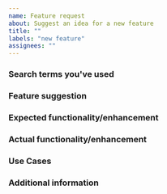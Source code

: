 ```yaml
---
name: Feature request
about: Suggest an idea for a new feature
title: ""
labels: "new feature"
assignees: ""
---
```


<!-- 
Thank you for reporting an issue.

Please fill in as much of the template below as you're able. Feel free to delete any section you don't think applies, but be aware that the more comprehensive your description, the easier it is to take it into account. 
-->

### Search terms you've used
<!-- What search terms have you used to check whether this feature has been requested before? -->

### Feature suggestion

<!-- A summary of what you'd like to see added or changed -->

### Expected functionality/enhancement

<!-- How should the new feature work -->

### Actual functionality/enhancement

<!-- Explain the difference from current behavior -->

### Use Cases

<!--
What do you want to use this for?
What shortcomings exist with current approaches?
-->

### Additional information
<!-- Add any other context or screenshots about the feature request here. -->
